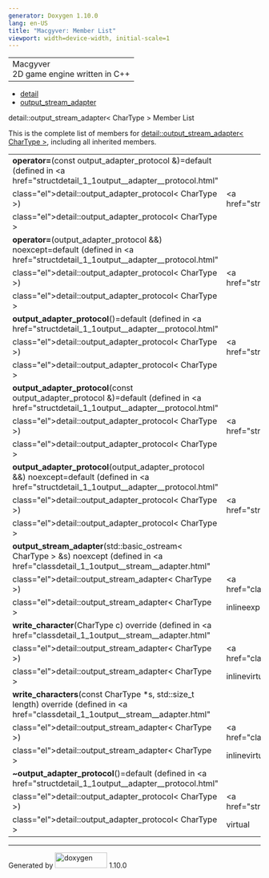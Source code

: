 ```yaml
---
generator: Doxygen 1.10.0
lang: en-US
title: "Macgyver: Member List"
viewport: width=device-width, initial-scale=1
---
```


<div id="top">

<div id="titlearea">

<table data-cellspacing="0" data-cellpadding="0">
<colgroup>
<col style="width: 100%" />
</colgroup>
<tbody>
<tr id="projectrow" class="odd">
<td id="projectalign"><div id="projectname">
Macgyver
</div>
<div id="projectbrief">
2D game engine written in C++
</div></td>
</tr>
</tbody>
</table>

</div>

<div id="main-nav">

</div>

<div id="nav-path" class="navpath">

- <a href="namespacedetail.html" class="el">detail</a>
- <a href="classdetail_1_1output__stream__adapter.html"
  class="el">output_stream_adapter</a>

</div>

</div>

<div class="header">

<div class="headertitle">

<div class="title">

detail::output_stream_adapter\< CharType \> Member List

</div>

</div>

</div>

<div class="contents">

This is the complete list of members for
<a href="classdetail_1_1output__stream__adapter.html"
class="el">detail::output_stream_adapter&lt; CharType &gt;</a>,
including all inherited members.

|                                                                                                                                               |                                                                  |                                                                        |
|-----------------------------------------------------------------------------------------------------------------------------------------------|------------------------------------------------------------------|------------------------------------------------------------------------|
| **operator=**(const output_adapter_protocol &)=default (defined in <a href="structdetail_1_1output__adapter__protocol.html"                   
 class="el">detail::output_adapter_protocol&lt; CharType &gt;</a>)                                                                              | <a href="structdetail_1_1output__adapter__protocol.html"         
                                                                                                                                                 class="el">detail::output_adapter_protocol&lt; CharType &gt;</a>  |                                                                        |
| **operator=**(output_adapter_protocol &&) noexcept=default (defined in <a href="structdetail_1_1output__adapter__protocol.html"               
 class="el">detail::output_adapter_protocol&lt; CharType &gt;</a>)                                                                              | <a href="structdetail_1_1output__adapter__protocol.html"         
                                                                                                                                                 class="el">detail::output_adapter_protocol&lt; CharType &gt;</a>  |                                                                        |
| **output_adapter_protocol**()=default (defined in <a href="structdetail_1_1output__adapter__protocol.html"                                    
 class="el">detail::output_adapter_protocol&lt; CharType &gt;</a>)                                                                              | <a href="structdetail_1_1output__adapter__protocol.html"         
                                                                                                                                                 class="el">detail::output_adapter_protocol&lt; CharType &gt;</a>  |                                                                        |
| **output_adapter_protocol**(const output_adapter_protocol &)=default (defined in <a href="structdetail_1_1output__adapter__protocol.html"     
 class="el">detail::output_adapter_protocol&lt; CharType &gt;</a>)                                                                              | <a href="structdetail_1_1output__adapter__protocol.html"         
                                                                                                                                                 class="el">detail::output_adapter_protocol&lt; CharType &gt;</a>  |                                                                        |
| **output_adapter_protocol**(output_adapter_protocol &&) noexcept=default (defined in <a href="structdetail_1_1output__adapter__protocol.html" 
 class="el">detail::output_adapter_protocol&lt; CharType &gt;</a>)                                                                              | <a href="structdetail_1_1output__adapter__protocol.html"         
                                                                                                                                                 class="el">detail::output_adapter_protocol&lt; CharType &gt;</a>  |                                                                        |
| **output_stream_adapter**(std::basic_ostream\< CharType \> &s) noexcept (defined in <a href="classdetail_1_1output__stream__adapter.html"     
 class="el">detail::output_stream_adapter&lt; CharType &gt;</a>)                                                                                | <a href="classdetail_1_1output__stream__adapter.html"            
                                                                                                                                                 class="el">detail::output_stream_adapter&lt; CharType &gt;</a>    | <span class="mlabel">inline</span><span class="mlabel">explicit</span> |
| **write_character**(CharType c) override (defined in <a href="classdetail_1_1output__stream__adapter.html"                                    
 class="el">detail::output_stream_adapter&lt; CharType &gt;</a>)                                                                                | <a href="classdetail_1_1output__stream__adapter.html"            
                                                                                                                                                 class="el">detail::output_stream_adapter&lt; CharType &gt;</a>    | <span class="mlabel">inline</span><span class="mlabel">virtual</span>  |
| **write_characters**(const CharType \*s, std::size_t length) override (defined in <a href="classdetail_1_1output__stream__adapter.html"       
 class="el">detail::output_stream_adapter&lt; CharType &gt;</a>)                                                                                | <a href="classdetail_1_1output__stream__adapter.html"            
                                                                                                                                                 class="el">detail::output_stream_adapter&lt; CharType &gt;</a>    | <span class="mlabel">inline</span><span class="mlabel">virtual</span>  |
| **~output_adapter_protocol**()=default (defined in <a href="structdetail_1_1output__adapter__protocol.html"                                   
 class="el">detail::output_adapter_protocol&lt; CharType &gt;</a>)                                                                              | <a href="structdetail_1_1output__adapter__protocol.html"         
                                                                                                                                                 class="el">detail::output_adapter_protocol&lt; CharType &gt;</a>  | <span class="mlabel">virtual</span>                                    |

</div>

------------------------------------------------------------------------

<span class="small">Generated
by [<img src="doxygen.svg" class="footer" width="104" height="31"
alt="doxygen" />](https://www.doxygen.org/index.html) 1.10.0</span>
